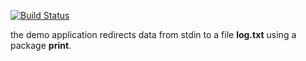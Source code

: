 [![Build Status](https://travis-ci.org/kit10000000/lab10.svg?branch=master)](https://travis-ci.org/kit10000000/lab10)

the demo application redirects data from stdin to a file **log.txt** using a package **print**.
